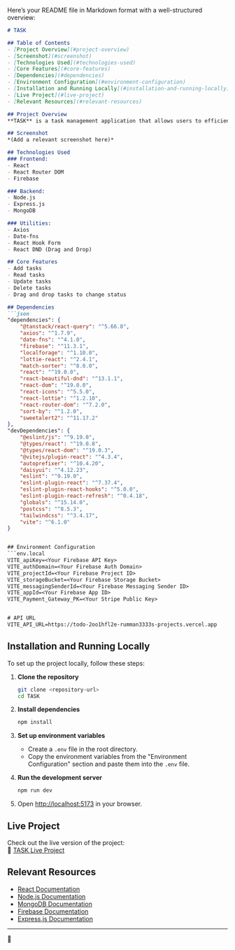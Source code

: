 Here’s your README file in Markdown format with a well-structured overview:  

```markdown
# TASK

## Table of Contents  
- [Project Overview](#project-overview)  
- [Screenshot](#screenshot)  
- [Technologies Used](#technologies-used)  
- [Core Features](#core-features)  
- [Dependencies](#dependencies)  
- [Environment Configuration](#environment-configuration)  
- [Installation and Running Locally](#installation-and-running-locally)  
- [Live Project](#live-project)  
- [Relevant Resources](#relevant-resources)  

## Project Overview  
**TASK** is a task management application that allows users to efficiently manage their tasks. Users can create new tasks, track progress, and mark completed tasks. The drag-and-drop feature enhances usability by allowing easy task organization. This app helps users stay productive by providing a clear view of their to-do list, ongoing tasks, and completed work.  

## Screenshot  
*(Add a relevant screenshot here)*  

## Technologies Used  
### Frontend:  
- React  
- React Router DOM  
- Firebase  

### Backend:  
- Node.js  
- Express.js  
- MongoDB  

### Utilities:  
- Axios  
- Date-fns  
- React Hook Form  
- React DND (Drag and Drop)  

## Core Features  
- Add tasks  
- Read tasks  
- Update tasks  
- Delete tasks  
- Drag and drop tasks to change status  

## Dependencies  
```json
"dependencies": {
    "@tanstack/react-query": "^5.66.8",
    "axios": "^1.7.9",
    "date-fns": "^4.1.0",
    "firebase": "^11.3.1",
    "localforage": "^1.10.0",
    "lottie-react": "^2.4.1",
    "match-sorter": "^8.0.0",
    "react": "^19.0.0",
    "react-beautiful-dnd": "^13.1.1",
    "react-dom": "^19.0.0",
    "react-icons": "^5.5.0",
    "react-lottie": "^1.2.10",
    "react-router-dom": "^7.2.0",
    "sort-by": "^1.2.0",
    "sweetalert2": "^11.17.2"
},
"devDependencies": {
    "@eslint/js": "^9.19.0",
    "@types/react": "^19.0.8",
    "@types/react-dom": "^19.0.3",
    "@vitejs/plugin-react": "^4.3.4",
    "autoprefixer": "^10.4.20",
    "daisyui": "^4.12.23",
    "eslint": "^9.19.0",
    "eslint-plugin-react": "^7.37.4",
    "eslint-plugin-react-hooks": "^5.0.0",
    "eslint-plugin-react-refresh": "^0.4.18",
    "globals": "^15.14.0",
    "postcss": "^8.5.3",
    "tailwindcss": "^3.4.17",
    "vite": "^6.1.0"
}


## Environment Configuration  
```env.local
VITE_apiKey=<Your Firebase API Key>
VITE_authDomain=<Your Firebase Auth Domain>
VITE_projectId=<Your Firebase Project ID>
VITE_storageBucket=<Your Firebase Storage Bucket>
VITE_messagingSenderId=<Your Firebase Messaging Sender ID>
VITE_appId=<Your Firebase App ID>
VITE_Payment_Gateway_PK=<Your Stripe Public Key>


# API URL
VITE_API_URL=https://todo-2oo1hfl2e-rumman3333s-projects.vercel.app
```

## Installation and Running Locally  
To set up the project locally, follow these steps:  

1. **Clone the repository**  
   ```bash
   git clone <repository-url>
   cd TASK
   ```

2. **Install dependencies**  
   ```bash
   npm install
   ```

3. **Set up environment variables**  
   - Create a `.env` file in the root directory.  
   - Copy the environment variables from the "Environment Configuration" section and paste them into the `.env` file.  

4. **Run the development server**  
   ```bash
   npm run dev
   ```

5. Open [http://localhost:5173](http://localhost:5173) in your browser.  

## Live Project  
Check out the live version of the project:  
🔗 [TASK Live Project](https://forumweb-15576.web.app/)  

## Relevant Resources  
- [React Documentation](https://react.dev/)  
- [Node.js Documentation](https://nodejs.org/en/docs/)  
- [MongoDB Documentation](https://www.mongodb.com/docs/)  
- [Firebase Documentation](https://firebase.google.com/docs)  
- [Express.js Documentation](https://expressjs.com/)  

---

 🚀  
```